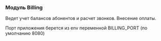 ### Модуль Billing

Ведет учет балансов абонентов и расчет звонков. Внесение оплаты.

Порт приложения берется из env переменной BILLING_PORT (по умолчанию 8080)
 